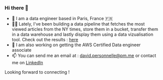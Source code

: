 ### Hi there 👋

- 🌱 I am a data engineer based in Paris, France 🇫🇷
- 👨‍💻 Lately, I've been building a data pipeline that fetches the most viewed articles from the NY times, store them in a bucket, transfer them in a data warehouse and lastly display them using a data vizualisation tool. Check out the results : [here](https://lookerstudio.google.com/u/0/reporting/5e0c73c6-cd02-47e8-9897-0d4c3bbb924d/page/STB4D)
- 💬 I am also working on getting the AWS Certified Data engineer associate
- 📫 You can send me an email at : david.personnelle@pm.me or contact me on [LinkedIn](https://www.linkedin.com/in/davidsabri/)

Looking forward to connecting ! 









